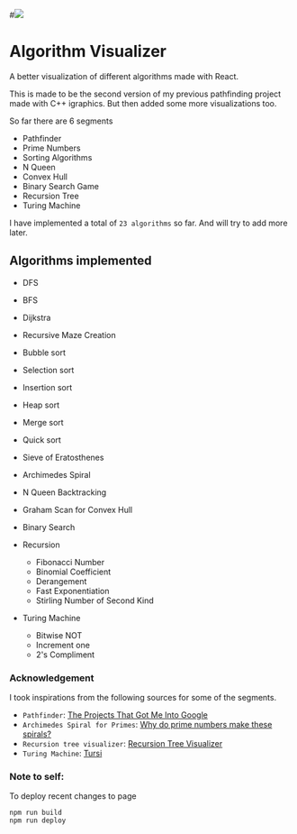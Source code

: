 #![](https://raw.githubusercontent.com/TamimEhsan/AlgorithmVisualizer/master/Assets/homepage.JPG)
# Algorithm Visualizer

A better visualization of different algorithms made with React. 


This is made to be the second version of my previous pathfinding project made with C++ igraphics. But then added some more visualizations too.  

So far there are 6 segments  
- Pathfinder
- Prime Numbers
- Sorting Algorithms
- N Queen
- Convex Hull
- Binary Search Game
- Recursion Tree
- Turing Machine

I have implemented a total of `23 algorithms` so far. And will try to add more later.  

## Algorithms implemented 

- DFS
- BFS
- Dijkstra
- Recursive Maze Creation
- Bubble sort
- Selection sort
- Insertion sort
- Heap sort
- Merge sort
- Quick sort
- Sieve of Eratosthenes
- Archimedes Spiral
- N Queen Backtracking
- Graham Scan for Convex Hull
- Binary Search
- Recursion
  - Fibonacci Number
  - Binomial Coefficient
  - Derangement
  - Fast Exponentiation
  - Stirling Number of Second Kind

- Turing Machine
  - Bitwise NOT
  - Increment one
  - 2's Compliment

### Acknowledgement

I took inspirations from the following sources for some of the segments.
- `Pathfinder`: [The Projects That Got Me Into Google](https://youtu.be/n4t_-NjY_Sg)
- `Archimedes Spiral for Primes`: [Why do prime numbers make these spirals? ](https://youtu.be/EK32jo7i5LQ)
- `Recursion tree visualizer`: [Recursion Tree Visualizer](https://github.com/brpapa/recursion-tree-visualizer)
- `Turing Machine`: [Tursi](https://github.com/schaetzc/tursi)

### Note to self:

To deploy recent changes to page

```
npm run build
npm run deploy
```


